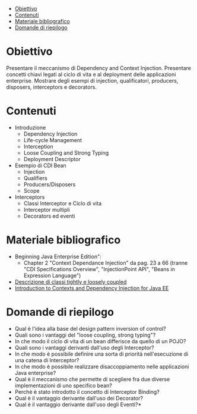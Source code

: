 - [Obiettivo](#obiettivo)
- [Contenuti](#contenuti)
- [Materiale bibliografico](#materiale-bibliografico)
- [Domande di riepilogo](#domande-di-riepilogo)
# Obiettivo 
Presentare il meccanismo di Dependency and Context Injection. Presentare concetti chiavi legati al ciclo di vita e al deployment delle applicazioni enterprise. Mostrare degli esempi di injection, qualificatori, producers, disposers, interceptors e decorators.



# Contenuti
- Introduzione  
  - Dependency Injection
  - Life-cycle Management  
  - Interception
  - Loose Coupling and Strong Typing
  - Deployment Descriptor
- Esempio di CDI Bean
  - Injection
  - Qualifiers  
  - Producers/Disposers  
  - Scope
- Interceptors
  - Classi Interceptor e Ciclo di vita  
  - Interceptor multipli
  - Decorators ed eventi  

# Materiale bibliografico
- Beginning Java Enterprise Edition": 
  - Chapter 2 "Context Dependance Injection" da pag. 23 a 66 (tranne "CDI Specifications Overview", "InjectionPoint API", "Beans in Expression Language")
- [Descrizione di classi tightly e loosely coupled](https://learn.microsoft.com/en-us/previous-versions/dotnet/netframework-4.0/hh323705(v=vs.100)?redirectedfrom=MSDN) 
- [Introduction to Contexts and Dependency Injection for Java EE](https://docs.oracle.com/javaee/7/tutorial/cdi-basic.htm#GIWHB)

# Domande di riepilogo
* Qual è l'idea alla base del design pattern inversion of control?
* Quali sono i vantaggi del "loose coupling, strong typing"?
* In che modo il ciclo di vita di un bean differisce da quello di un POJO?
* Quali sono i vantaggi derivanti dall'uso degli Interceptor?
* In che modo è possibile definire una sorta di priorità nell'esecuzione di una catena di Interceptor?
* In che modo è possibile realizzare disaccoppiamento nelle applicazioni Java enterprise?
* Qual è il meccanismo che permette di scegliere fra due diverse implementazioni di uno specifico bean?
* Perchè è stato introdotto il concetto di Interceptor Binding?
* Qual è il vantaggio derivante dall'uso dei Decorator?
* Qual è il vantaggio derivante dall'uso degli Eventi?* 